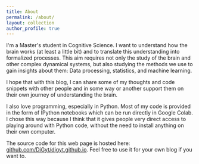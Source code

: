 ```yaml
---
title: About
permalink: /about/
layout: collection
author_profile: true
---
```


I'm a Master's student in Cognitive Science. I want to understand how the brain works
(at least a little bit) and to translate this understanding into formalized processes.
This aim requires not only the study of the brain and other complex dynamical systems,
but also studying the methods we use to gain insights about them: Data processing, 
statistics, and machine learning.

I hope that with this blog, I can share some of my thoughts and code snippets with 
other people and in some way or another support them on their own journey of 
understanding the brain.

I also love programming, especially in Python. Most of my code is provided in the form 
of IPython notebooks which can be run directly in Google Colab. I chose this way 
because I think that it gives people very direct access to playing around with Python 
code, without the need to install anything on their own computer.

The source code for this web page is hosted here: [github.com/DiGyt/digyt.github.io](https://github.com/DiGyt/digyt.github.io).
Feel free to use it for your own blog if you want to.
